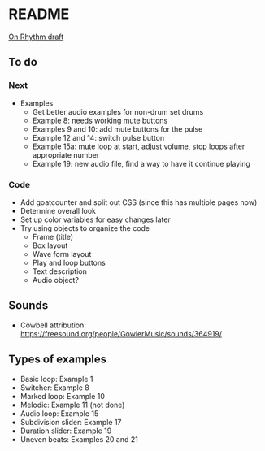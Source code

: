 # README

[On Rhythm draft](http://cwitulski.com/rhythm/)

## To do

### Next

* Examples
  * Get better audio examples for non-drum set drums
  * Example 8: needs working mute buttons
  * Examples 9 and 10: add mute buttons for the pulse
  * Example 12 and 14: switch pulse button
  * Example 15a: mute loop at start, adjust volume, stop loops after appropriate number
  * Example 19: new audio file, find a way to have it continue playing

### Code

* Add goatcounter and split out CSS (since this has multiple pages now)
* Determine overall look
* Set up color variables for easy changes later
* Try using objects to organize the code
  * Frame (title)
  * Box layout
  * Wave form layout
  * Play and loop buttons
  * Text description
  * Audio object?

## Sounds

* Cowbell attribution: https://freesound.org/people/GowlerMusic/sounds/364919/

## Types of examples

* Basic loop: Example 1
* Switcher: Example 8
* Marked loop: Example 10
* Melodic: Example 11 (not done)
* Audio loop: Example 15
* Subdivision slider: Example 17
* Duration slider: Example 19
* Uneven beats: Examples 20 and 21
